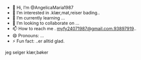 - 👋 Hi, I’m @AngelicaMaria1987
- 👀 I’m interested in .klær,mat,reiser bading..
- 🌱 I’m currently learning ...
- 💞️ I’m looking to collaborate on ...
- 📫 How to reach me . myfy24071987@gmail.com.93897919..
- 😄 Pronouns: ...
- ⚡ Fun fact: ..er alltid glad.

<!---
AngelicaMaria1987/AngelicaMaria1987 is a ✨ special ✨ repository because its `README.md` (this file) appears on your GitHub profile.
You can click the Preview link to take a look at your changes.
--->
jeg selger klær,bøker
